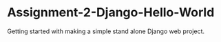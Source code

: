 # Assignment-2-Django-Hello-World
Getting started with making a simple stand alone Django web project. 
